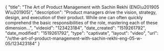 {
    "title": "The Art of Product Management with Sachin Rekhi (ENG\u201905 W\u201905)",
    "description": "Product managers drive the vision, strategy, design, and execution of their product. While one can often quickly comprehend the basic responsibilities of the role, mastering each of these dimension...",
    "videoid": "123423184",
    "date_created": "1519261792",
    "date_modified": "1519261792",
    "type": "captivate",
    "layout": "video",
    "url": "\/v\/the-art-of-product-management-with-sachin-rekhi-eng-05-w-05\/123423184"
}